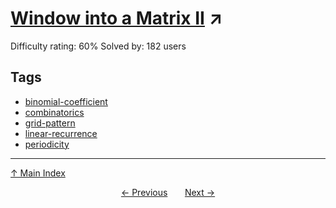 # [Window into a Matrix II](https://projecteuler.net/problem=767) ↗️

Difficulty rating: 60%
Solved by: 182 users
## Tags

- [binomial-coefficient](../tags/binomial-coefficient.md)
- [combinatorics](../tags/combinatorics.md)
- [grid-pattern](../tags/grid-pattern.md)
- [linear-recurrence](../tags/linear-recurrence.md)
- [periodicity](../tags/periodicity.md)



---

[↑ Main Index](../README.md)


<div align=center><a href='766.md'>← Previous</a> &nbsp;&nbsp; &nbsp;&nbsp;  <a href='768.md'>Next →</a></div>
